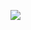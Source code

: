 ![](https://github.com/fahimhasandev/JobSearchAPI/blob/master/ezgif.com-animated-gif-maker_job_api.gif)
